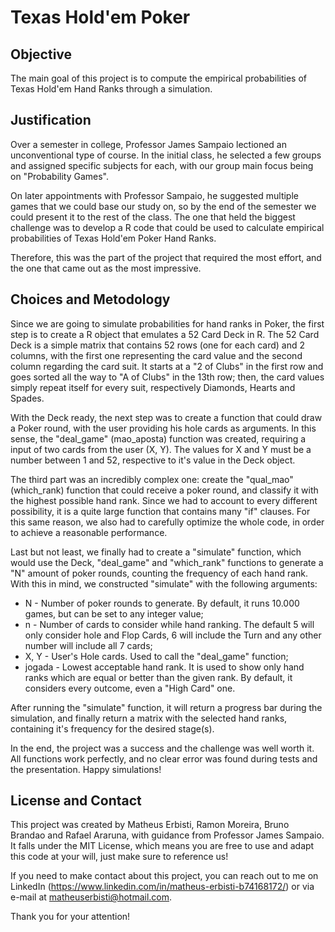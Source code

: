 # Texas Hold'em Poker

## Objective

The main goal of this project is to compute the empirical probabilities of Texas Hold'em Hand Ranks through a simulation.


## Justification

Over a semester in college, Professor James Sampaio lectioned an unconventional type of course. In the initial class, he selected a few groups and assigned specific subjects for each, with our group main focus being on "Probability Games". 

On later appointments with Professor Sampaio, he suggested multiple games that we could base our study on, so by the end of the semester we could present it to the rest of the class. The one that held the biggest challenge was to develop a R code that could be used to calculate empirical probabilities of Texas Hold'em Poker Hand Ranks.

Therefore, this was the part of the project that required the most effort, and the one that came out as the most impressive.

## Choices and Metodology

Since we are going to simulate probabilities for hand ranks in Poker, the first step is to create a R object that emulates a 52 Card Deck in R. The 52 Card Deck is a simple matrix that contains 52 rows (one for each card) and 2 columns, with the first one representing the card value and the second column regarding the card suit.
It starts at a "2 of Clubs" in the first row and goes sorted all the way to "A of Clubs" in the 13th row; then, the card values simply repeat itself for every suit, respectively Diamonds, Hearts and Spades.

With the Deck ready, the next step was to create a function that could draw a Poker round, with the user providing his hole cards as arguments. In this sense, the "deal\_game" (mao\_aposta) function was created, requiring a input of two cards from the user (X, Y). The values for X and Y must be a number between 1 and 52, respective to it's value in the Deck object.

The third part was an incredibly complex one: create the "qual\_mao" (which\_rank) function that could receive a poker round, and classify it with the highest possible hand rank. Since we had to account to every different possibility, it is a quite large function that contains many "if" clauses. For this same reason, we also had to carefully optimize the whole code, in order to achieve a reasonable performance.

Last but not least, we finally had to create a "simulate" function, which would use the Deck, "deal\_game" and "which\_rank" functions to generate a "N" amount of poker rounds, counting the frequency of each hand rank. With this in mind, we constructed "simulate" with the following arguments:

* N - Number of poker rounds to generate. By default, it runs 10.000 games, but can be set to any integer value;
* n - Number of cards to consider while hand ranking. The default 5 will only consider hole and Flop Cards, 6 will include the Turn and any other number will include all 7 cards;
* X, Y - User's Hole cards. Used to call the "deal\_game" function;
* jogada - Lowest acceptable hand rank. It is used to show only hand ranks which are equal or better than the given rank. By default, it considers every outcome, even a "High Card" one.

After running the "simulate" function, it will return a progress bar during the simulation, and finally return a matrix with the selected hand ranks, containing it's frequency for the desired stage(s).

In the end, the project was a success and the challenge was well worth it. All functions work perfectly, and no clear error was found during tests and the presentation. Happy simulations!


## License and Contact

This project was created by Matheus Erbisti, Ramon Moreira, Bruno Brandao and Rafael Araruna, with guidance from Professor James Sampaio. It falls under the MIT License, which means you are free to use and adapt this code at your will, just make sure to reference us!

If you need to make contact about this project, you can reach out to me on LinkedIn (https://www.linkedin.com/in/matheus-erbisti-b74168172/) or via e-mail at matheuserbisti@hotmail.com.


Thank you for your attention!
